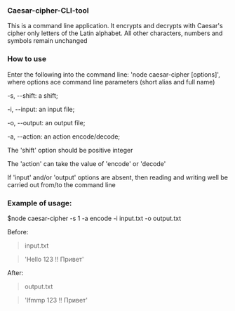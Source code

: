 ### Caesar-cipher-CLI-tool

This is a command line application. It encrypts and decrypts with Caesar's cipher  only letters of the Latin alphabet. All other characters, numbers and symbols remain unchanged

### How to use
Enter the following into the command line: 'node caesar-cipher [options]', where options ace command line parameters (short alias and full name)


-s, --shift: a shift;

-i, --input: an input file;

-o, --output: an output file;

-a, --action: an action encode/decode;

The 'shift' option should be positive integer

The 'action' can take the value of 'encode' or 'decode'

If 'input' and/or 'output' options are absent, then reading and writing well be carried out from/to the command line 

### Example of usage:

$node caesar-cipher -s 1 -a encode -i input.txt -o output.txt

Before:

>input.txt

>'Hello 123 !! Привет'

After:
>output.txt

>'Ifmmp 123 !! Привет'

